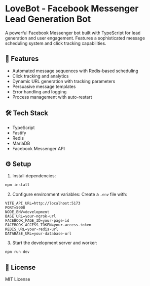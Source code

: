 # LoveBot - Facebook Messenger Lead Generation Bot

A powerful Facebook Messenger bot built with TypeScript for lead generation and user engagement. Features a sophisticated message scheduling system and click tracking capabilities.

## 🚀 Features

- Automated message sequences with Redis-based scheduling
- Click tracking and analytics
- Dynamic URL generation with tracking parameters
- Persuasive message templates
- Error handling and logging
- Process management with auto-restart

## 🛠️ Tech Stack

- TypeScript
- Fastify
- Redis
- MariaDB
- Facebook Messenger API

## ⚙️ Setup

1. Install dependencies:
```bash
npm install
```

2. Configure environment variables:
Create a `.env` file with:
```
VITE_API_URL=http://localhost:5173
PORT=5000
NODE_ENV=development
BASE_URL=your-ngrok-url
FACEBOOK_PAGE_ID=your-page-id
FACEBOOK_ACCESS_TOKEN=your-access-token
REDIS_URL=your-redis-url
DATABASE_URL=your-database-url
```

3. Start the development server and worker:
```bash
npm run dev
```

## 📝 License

MIT License
